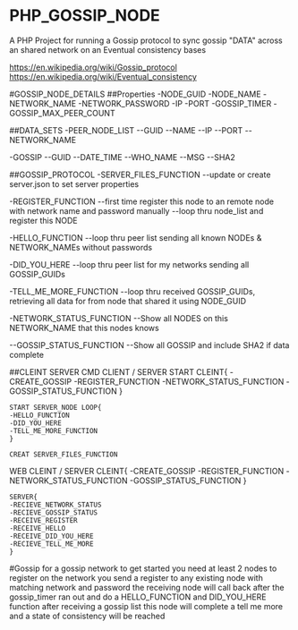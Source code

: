 # PHP_GOSSIP_NODE
A PHP Project for running a Gossip protocol to sync gossip "DATA" across an shared network  on an Eventual consistency bases

https://en.wikipedia.org/wiki/Gossip_protocol
https://en.wikipedia.org/wiki/Eventual_consistency

#GOSSIP_NODE_DETAILS
##Properties
-NODE_GUID
-NODE_NAME
-NETWORK_NAME
-NETWORK_PASSWORD
-IP
-PORT
-GOSSIP_TIMER
-GOSSIP_MAX_PEER_COUNT

##DATA_SETS
-PEER_NODE_LIST
--GUID
--NAME
--IP
--PORT
--NETWORK_NAME

-GOSSIP
--GUID
--DATE_TIME
--WHO_NAME
--MSG
--SHA2

##GOSSIP_PROTOCOL
-SERVER_FILES_FUNCTION
--update or create server.json to set server properties

-REGISTER_FUNCTION
--first time register this node to an remote node with network name and password manually
--loop thru node_list and register this NODE

-HELLO_FUNCTION
--loop thru peer list sending all known NODEs & NETWORK_NAMEs without passwords

-DID_YOU_HERE
--loop thru peer list for my networks sending all GOSSIP_GUIDs

-TELL_ME_MORE_FUNCTION
--loop thru received GOSSIP_GUIDs, retrieving all data for from node that shared it using NODE_GUID

-NETWORK_STATUS_FUNCTION
--Show all NODES on this NETWORK_NAME that this nodes knows

--GOSSIP_STATUS_FUNCTION
--Show all GOSSIP and include SHA2 if data complete


##CLEINT SERVER
CMD CLIENT / SERVER
	START CLEINT{
	-CREATE_GOSSIP
	-REGISTER_FUNCTION
	-NETWORK_STATUS_FUNCTION
	-GOSSIP_STATUS_FUNCTION
	}
	
	START SERVER_NODE LOOP{
	-HELLO_FUNCTION
	-DID_YOU_HERE
	-TELL_ME_MORE_FUNCTION
	}
	
	CREAT SERVER_FILES_FUNCTION
	
WEB CLEINT / SERVER
	CLEINT{
	-CREATE_GOSSIP
	-REGISTER_FUNCTION
	-NETWORK_STATUS_FUNCTION
	-GOSSIP_STATUS_FUNCTION
	}
	
	SERVER{
	-RECIEVE_NETWORK_STATUS
	-RECIEVE_GOSSIP_STATUS
	-RECEIVE_REGISTER
	-RECEIVE_HELLO
	-RECEIVE_DID_YOU_HERE
	-RECIEVE_TELL_ME_MORE
	}

#Gossip
for a gossip network to get started you need at least 2 nodes
to register on the network you send a register to any existing node with matching network and password
the receiving node will call back after the gossip_timer ran out and do a HELLO_FUNCTION and DID_YOU_HERE function
after receiving a gossip list this node will complete a tell me more and a state of consistency will be reached


